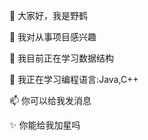 👋 大家好，我是野鹤</br>

👀 我对从事项目感兴趣</br>

🌱 我目前正在学习数据结构</br>

💞️ 我正在学习编程语言:Java,C++</br>

📫 你可以给我发消息</br>

✨ 你能给我加星吗

